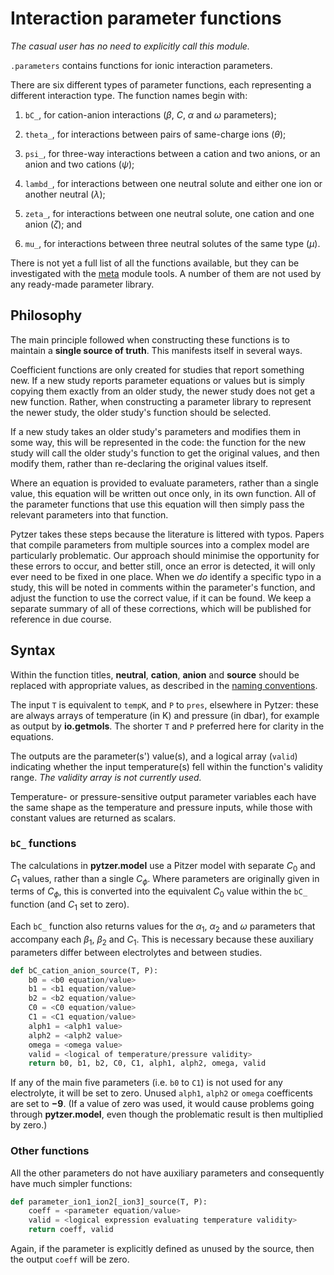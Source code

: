 # Interaction parameter functions

*The casual user has no need to explicitly call this module.*

`.parameters` contains functions for ionic interaction parameters.

There are six different types of parameter functions, each representing a different interaction type. The function names begin with:

  1. `bC_`, for cation-anion interactions ($\beta$, $C$, $\alpha$ and $\omega$ parameters);

  2. `theta_`, for interactions between pairs of same-charge ions ($\theta$);

  3. `psi_`, for three-way interactions between a cation and two anions, or an anion and two cations ($\psi$);

  4. `lambd_`, for interactions between one neutral solute and either one ion or another neutral ($\lambda$);

  5. `zeta_`, for interactions between one neutral solute, one cation and one anion ($\zeta$); and

  6. `mu_`, for interactions between three neutral solutes of the same type ($\mu$).

There is not yet a full list of all the functions available, but they can be investigated with the [meta](../meta) module tools. A number of them are not used by any ready-made parameter library.

## Philosophy

The main principle followed when constructing these functions is to maintain a **single source of truth**. This manifests itself in several ways.

Coefficient functions are only created for studies that report something new. If a new study reports parameter equations or values but is simply copying them exactly from an older study, the newer study does not get a new function. Rather, when constructing a parameter library to represent the newer study, the older study's function should be selected.

If a new study takes an older study's parameters and modifies them in some way, this will be represented in the code: the function for the new study will call the older study's function to get the original values, and then modify them, rather than re-declaring the original values itself.

Where an equation is provided to evaluate parameters, rather than a single value, this equation will be written out once only, in its own function. All of the parameter functions that use this equation will then simply pass the relevant parameters into that function.

Pytzer takes these steps because the literature is littered with typos. Papers that compile parameters from multiple sources into a complex model are particularly problematic. Our approach should minimise the opportunity for these errors to occur, and better still, once an error is detected, it will only ever need to be fixed in one place. When we *do* identify a specific typo in a study, this will be noted in comments within the parameter's function, and adjust the function to use the correct value, if it can be found. We keep a separate summary of all of these corrections, which will be published for reference in due course.


## Syntax

Within the function titles, **neutral**, **cation**, **anion** and **source** should be replaced with appropriate values, as described in the [naming conventions](../../name-conventions).

The input `T` is equivalent to `tempK`, and `P` to `pres`, elsewhere in Pytzer: these are always arrays of temperature (in K) and pressure (in dbar), for example as output by **io.getmols**. The shorter `T` and `P` preferred here for clarity in the equations.

The outputs are the parameter(s') value(s), and a logical array (`valid`) indicating whether the input temperature(s) fell within the function's validity range. *The validity array is not currently used.*

Temperature- or pressure-sensitive output parameter variables each have the same shape as the temperature and pressure inputs, while those with constant values are returned as scalars.

### `bC_` functions

The calculations in **pytzer.model** use a Pitzer model with separate $C_0$ and $C_1$ values, rather than a single $C_\phi$. Where parameters are originally given in terms of $C_\phi$, this is converted into the equivalent $C_0$ value within the `bC_` function (and $C_1$ set to zero).

Each `bC_` function also returns values for the $\alpha_1$, $\alpha_2$ and $\omega$ parameters that accompany each $\beta_1$, $\beta_2$ and $C_1$. This is necessary because these auxiliary parameters differ between electrolytes and between studies.

```python
def bC_cation_anion_source(T, P):
    b0 = <b0 equation/value>
    b1 = <b1 equation/value>
    b2 = <b2 equation/value>
    C0 = <C0 equation/value>
    C1 = <C1 equation/value>
    alph1 = <alph1 value>
    alph2 = <alph2 value>
    omega = <omega value>
    valid = <logical of temperature/pressure validity>
    return b0, b1, b2, C0, C1, alph1, alph2, omega, valid
```

If any of the main five parameters (i.e. `b0` to `C1`) is not used for any electrolyte, it will be set to zero. Unused `alph1`, `alph2` or `omega` coefficents are set to **−9**. (If a value of zero was used, it would cause problems going through **pytzer.model**, even though the problematic result is then multiplied by zero.)

### Other functions

All the other parameters do not have auxiliary parameters and consequently have much simpler functions:

```python
def parameter_ion1_ion2[_ion3]_source(T, P):
    coeff = <parameter equation/value>
    valid = <logical expression evaluating temperature validity>
    return coeff, valid
```

Again, if the parameter is explicitly defined as unused by the source, then the output `coeff` will be zero.
